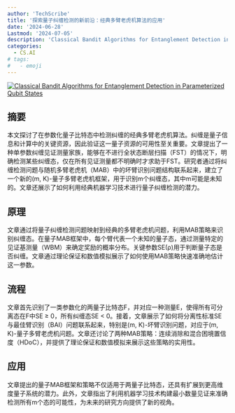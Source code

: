 ```yaml
---
author: 'TechScribe'
title: '探索量子纠缠检测的新前沿：经典多臂老虎机算法的应用'
date: '2024-06-28'
Lastmod: '2024-07-05'
description: 'Classical Bandit Algorithms for Entanglement Detection in Parameterized Qubit States'
categories:
  - CS.AI
# tags:
#   - emoji
---
```


[![Classical Bandit Algorithms for Entanglement Detection in Parameterized Qubit States](https://arxiv-research-1301205113.cos.ap-guangzhou.myqcloud.com/images/2406.19738v1.pdf_0.jpg)](https://arxiv.org/abs/2406.19738v1)

## 摘要

本文探讨了在参数化量子比特态中检测纠缠的经典多臂老虎机算法。纠缠是量子信息和计算中的关键资源，因此验证这一量子资源的可用性至关重要。文章提出了一种单参数纠缠见证测量家族，能够在不进行全状态断层扫描（FST）的情况下，明确检测某些纠缠态，仅在所有见证测量都不明确时才求助于FST。研究者通过将纠缠检测问题与随机多臂老虎机（MAB）中的坏臂识别问题结构联系起来，建立了一个新的(m, K)-量子多臂老虎机框架，用于识别m个纠缠态，其中m可能是未知的。文章还展示了如何利用经典机器学习技术进行量子纠缠检测的潜力。<!--more-->

## 原理

文章通过将量子纠缠检测问题映射到经典的多臂老虎机问题，利用MAB策略来识别纠缠态。在量子MAB框架中，每个臂代表一个未知的量子态，通过测量特定的见证基测量（WBM）来确定奖励的概率分布。关键参数SE(ρ)用于判断量子态是否纠缠。文章通过理论保证和数值模拟展示了如何使用MAB策略快速准确地估计这一参数。

## 流程

文章首先识别了一类参数化的两量子比特态F，并对应一种测量E，使得所有可分离态在F中SE ≥ 0，所有纠缠态SE < 0。接着，文章展示了如何将分离性标准SE与最佳臂识别（BAI）问题联系起来，特别是(m, K)-坏臂识别问题，对应于(m, K)-量子多臂老虎机问题。文章还讨论了两种MAB策略：连续消除和混合困境置信度（HDoC），并提供了理论保证和数值模拟来展示这些策略的实用性。

## 应用

文章提出的量子MAB框架和策略不仅适用于两量子比特态，还具有扩展到更高维度量子系统的潜力。此外，文章指出了利用机器学习技术构建最小数量见证来准确检测所有m个态的可能性，为未来的研究方向提供了新的视角。
